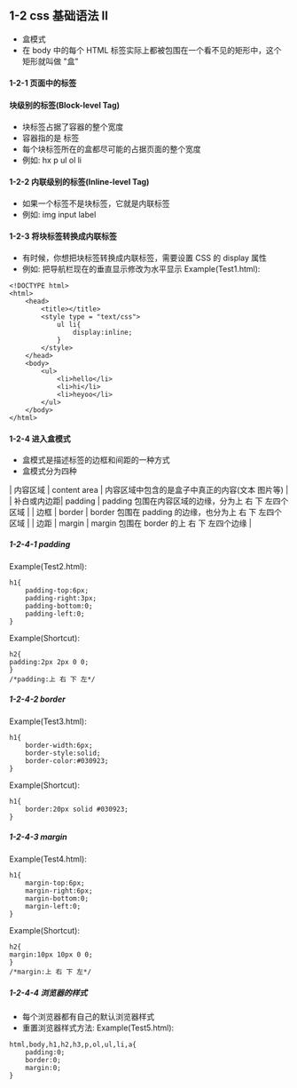 ## 1-2  css 基础语法 II
+ 盒模式
+ 在 body 中的每个 HTML 标签实际上都被包围在一个看不见的矩形中，这个矩形就叫做 "盒"

#### 1-2-1 页面中的标签
#### 块级别的标签(Block-level Tag)
+ 块标签占据了容器的整个宽度
+ 容器指的是 <body> 标签
+ 每个块标签所在的盒都尽可能的占据页面的整个宽度
+ 例如: hx p ul ol li

#### 1-2-2 内联级别的标签(Inline-level Tag)
+ 如果一个标签不是块标签，它就是内联标签
+ 例如: img input label

#### 1-2-3 将块标签转换成内联标签
+ 有时候，你想把块标签转换成内联标签，需要设置 CSS 的 display 属性
+ 例如: 把导航栏现在的垂直显示修改为水平显示
Example(Test1.html):
```
<!DOCTYPE html>
<html>
    <head>
        <title></title>
        <style type = "text/css">
            ul li{
                display:inline;
            }
        </style>
    </head>
    <body>
        <ul>
            <li>hello</li>
            <li>hi</li>
            <li>heyoo</li>
        </ul>
    </body>
</html>
```

#### 1-2-4 进入盒模式
+ 盒模式是描述标签的边框和间距的一种方式
+ 盒模式分为四种

| 内容区域 | content area | 内容区域中包含的是盒子中真正的内容(文本 图片等) |
| 补白或内边距| padding | padding 包围在内容区域的边缘，分为上 右 下 左四个区域 |
| 边框 | border | border 包围在 padding 的边缘，也分为上 右 下 左四个区域 |
| 边距 | margin | margin 包围在 border 的上 右 下 左四个边缘 |

##### 1-2-4-1 padding
Example(Test2.html):
```
h1{
    padding-top:6px;
    padding-right:3px;
    padding-bottom:0;
    padding-left:0;
}
```

Example(Shortcut):
```
h2{
padding:2px 2px 0 0;
}
/*padding:上 右 下 左*/
```

##### 1-2-4-2 border
Example(Test3.html):
```
h1{
    border-width:6px;
    border-style:solid;
    border-color:#030923;
}
```

Example(Shortcut):
```
h1{
    border:20px solid #030923;
}
```

##### 1-2-4-3 margin
Example(Test4.html):
```
h1{
    margin-top:6px;
    margin-right:6px;
    margin-bottom:0;
    margin-left:0;
}
```

Example(Shortcut):
```
h2{
margin:10px 10px 0 0;
}
/*margin:上 右 下 左*/
```

##### 1-2-4-4 浏览器的样式
+ 每个浏览器都有自己的默认浏览器样式
+ 重置浏览器样式方法:
Example(Test5.html):
```
html,body,h1,h2,h3,p,ol,ul,li,a{
    padding:0;
    border:0;
    margin:0;
}
```

